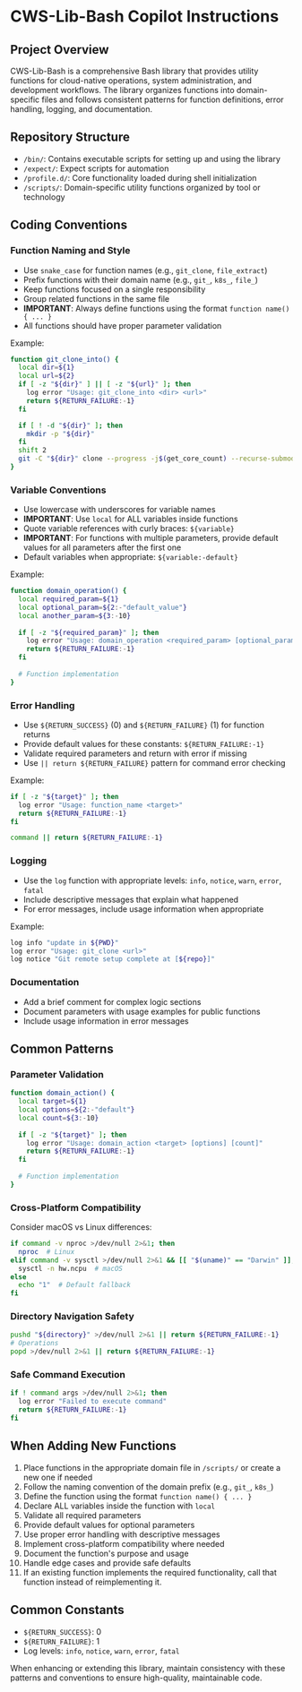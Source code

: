 # CWS-Lib-Bash Copilot Instructions

## Project Overview

CWS-Lib-Bash is a comprehensive Bash library that provides utility functions for cloud-native operations, system administration, and development workflows. The library organizes functions into domain-specific files and follows consistent patterns for function definitions, error handling, logging, and documentation.

## Repository Structure

- `/bin/`: Contains executable scripts for setting up and using the library
- `/expect/`: Expect scripts for automation
- `/profile.d/`: Core functionality loaded during shell initialization
- `/scripts/`: Domain-specific utility functions organized by tool or technology

## Coding Conventions

### Function Naming and Style

- Use `snake_case` for function names (e.g., `git_clone`, `file_extract`)
- Prefix functions with their domain name (e.g., `git_`, `k8s_`, `file_`)
- Keep functions focused on a single responsibility
- Group related functions in the same file
- **IMPORTANT**: Always define functions using the format `function name() { ... }` 
- All functions should have proper parameter validation

Example:
```bash
function git_clone_into() {
  local dir=${1}
  local url=${2}
  if [ -z "${dir}" ] || [ -z "${url}" ]; then
    log error "Usage: git_clone_into <dir> <url>"
    return ${RETURN_FAILURE:-1}
  fi

  if [ ! -d "${dir}" ]; then
    mkdir -p "${dir}"
  fi
  shift 2
  git -C "${dir}" clone --progress -j$(get_core_count) --recurse-submodules ${url} "$@"
}
```

### Variable Conventions

- Use lowercase with underscores for variable names
- **IMPORTANT**: Use `local` for ALL variables inside functions
- Quote variable references with curly braces: `${variable}`
- **IMPORTANT**: For functions with multiple parameters, provide default values for all parameters after the first one
- Default variables when appropriate: `${variable:-default}`

Example:
```bash
function domain_operation() {
  local required_param=${1}
  local optional_param=${2:-"default_value"}
  local another_param=${3:-10}
  
  if [ -z "${required_param}" ]; then
    log error "Usage: domain_operation <required_param> [optional_param] [another_param]"
    return ${RETURN_FAILURE:-1}
  fi
  
  # Function implementation
}
```

### Error Handling

- Use `${RETURN_SUCCESS}` (0) and `${RETURN_FAILURE}` (1) for function returns
- Provide default values for these constants: `${RETURN_FAILURE:-1}`
- Validate required parameters and return with error if missing
- Use `|| return ${RETURN_FAILURE}` pattern for command error checking

Example:
```bash
if [ -z "${target}" ]; then
  log error "Usage: function_name <target>"
  return ${RETURN_FAILURE:-1}
fi

command || return ${RETURN_FAILURE:-1}
```

### Logging

- Use the `log` function with appropriate levels: `info`, `notice`, `warn`, `error`, `fatal`
- Include descriptive messages that explain what happened
- For error messages, include usage information when appropriate

Example:
```bash
log info "update in ${PWD}"
log error "Usage: git_clone <url>"
log notice "Git remote setup complete at [${repo}]"
```

### Documentation

- Add a brief comment for complex logic sections
- Document parameters with usage examples for public functions
- Include usage information in error messages

## Common Patterns

### Parameter Validation

```bash
function domain_action() {
  local target=${1}
  local options=${2:-"default"}
  local count=${3:-10}
  
  if [ -z "${target}" ]; then
    log error "Usage: domain_action <target> [options] [count]"
    return ${RETURN_FAILURE:-1}
  fi
  
  # Function implementation
}
```

### Cross-Platform Compatibility

Consider macOS vs Linux differences:
```bash
if command -v nproc >/dev/null 2>&1; then
  nproc  # Linux
elif command -v sysctl >/dev/null 2>&1 && [[ "$(uname)" == "Darwin" ]]; then
  sysctl -n hw.ncpu  # macOS
else
  echo "1"  # Default fallback
fi
```

### Directory Navigation Safety

```bash
pushd "${directory}" >/dev/null 2>&1 || return ${RETURN_FAILURE:-1}
# Operations
popd >/dev/null 2>&1 || return ${RETURN_FAILURE:-1}
```

### Safe Command Execution

```bash
if ! command args >/dev/null 2>&1; then
  log error "Failed to execute command"
  return ${RETURN_FAILURE:-1}
fi
```

## When Adding New Functions

1. Place functions in the appropriate domain file in `/scripts/` or create a new one if needed
2. Follow the naming convention of the domain prefix (e.g., `git_`, `k8s_`)
3. Define the function using the format `function name() { ... }`
4. Declare ALL variables inside the function with `local`
5. Validate all required parameters
6. Provide default values for optional parameters
7. Use proper error handling with descriptive messages
8. Implement cross-platform compatibility where needed
9. Document the function's purpose and usage
10. Handle edge cases and provide safe defaults
11. If an existing function implements the required functionality, call that function instead of reimplementing it.

## Common Constants

- `${RETURN_SUCCESS}`: 0
- `${RETURN_FAILURE}`: 1
- Log levels: `info`, `notice`, `warn`, `error`, `fatal`

When enhancing or extending this library, maintain consistency with these patterns and conventions to ensure high-quality, maintainable code.